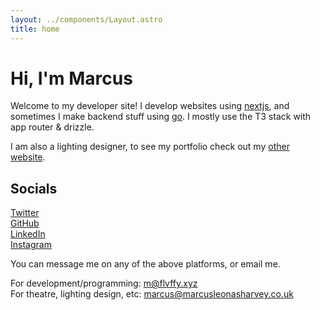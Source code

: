 ```yaml
---
layout: ../components/Layout.astro
title: home
---
```


# Hi, I'm Marcus

Welcome to my developer site! I develop websites using [nextjs](https://nextjs.org/),
and sometimes I make backend stuff using [go](https://go.dev/). I mostly use the
T3 stack with app router & drizzle.

I am also a lighting designer, to see my portfolio check out my [other website](https://marcusleonasharvey.co.uk).

## Socials

[Twitter](https://twitter.com/flvffywvffy)<br/>
[GitHub](https://github.com/marcusleonas)<br/>
[LinkedIn](https://www.linkedin.com/in/marcusleonas/)<br/>
[Instagram](https://www.instagram.com/marcusleonas_public/)

You can message me on any of the above platforms, or email me.

For development/programming: [m@flvffy.xyz](mailto:m@flvffy.xyz)<br />
For theatre, lighting design, etc: [marcus@marcusleonasharvey.co.uk](mailto:marcus@marcusleonasharvey.co.uk)
